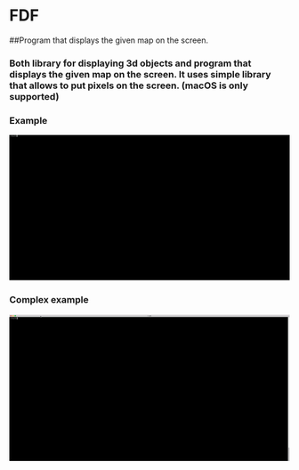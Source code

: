 # FDF
##Program that displays the given map on the screen.
### Both library for displaying 3d objects and program that displays the given map on the screen. It uses simple library that allows to put pixels on the screen. (macOS is only supported)

### Example
![](https://raw.githubusercontent.com/sbudilko/FDF/master/example.gif)

### Complex example
![](https://raw.githubusercontent.com/sbudilko/FDF/master/complex_example.gif)
